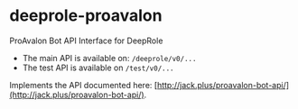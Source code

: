 # deeprole-proavalon
ProAvalon Bot API Interface for DeepRole

- The main API is available on: `/deeprole/v0/...`
- The test API is available on `/test/v0/...`

Implements the API documented here: [http://jack.plus/proavalon-bot-api/](http://jack.plus/proavalon-bot-api/).
